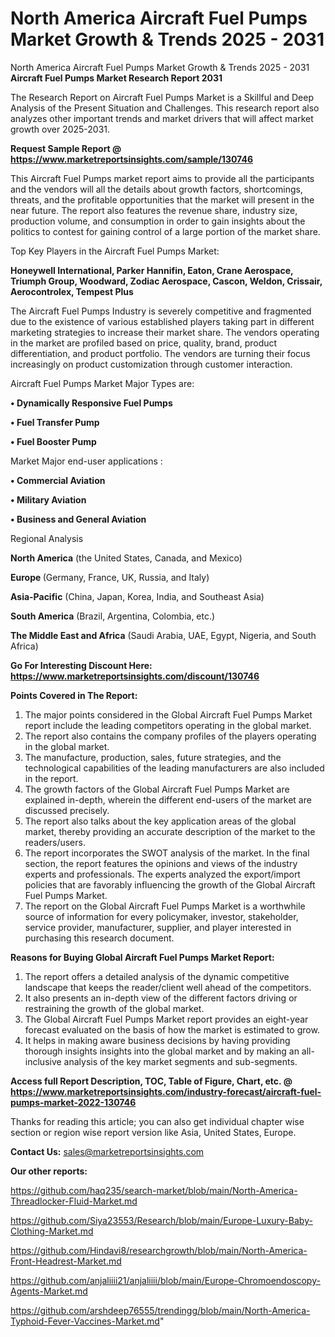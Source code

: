# North America Aircraft Fuel Pumps Market Growth & Trends 2025 - 2031
 North America Aircraft Fuel Pumps Market Growth & Trends 2025 - 2031
<strong>Aircraft Fuel Pumps Market Research Report 2031</strong>

The Research Report on Aircraft Fuel Pumps Market is a Skillful and Deep Analysis of the Present Situation and Challenges. This research report also analyzes other important trends and market drivers that will affect market growth over 2025-2031.

<strong>Request Sample Report @ <a href=https://www.marketreportsinsights.com/sample/130746>https://www.marketreportsinsights.com/sample/130746</a></strong>

This Aircraft Fuel Pumps market report aims to provide all the participants and the vendors will all the details about growth factors, shortcomings, threats, and the profitable opportunities that the market will present in the near future. The report also features the revenue share, industry size, production volume, and consumption in order to gain insights about the politics to contest for gaining control of a large portion of the market share.

Top Key Players in the Aircraft Fuel Pumps Market:

<strong>Honeywell International, Parker Hannifin, Eaton, Crane Aerospace, Triumph Group, Woodward, Zodiac Aerospace, Cascon, Weldon, Crissair, Aerocontrolex, Tempest Plus</strong>

The Aircraft Fuel Pumps Industry is severely competitive and fragmented due to the existence of various established players taking part in different marketing strategies to increase their market share. The vendors operating in the market are profiled based on price, quality, brand, product differentiation, and product portfolio. The vendors are turning their focus increasingly on product customization through customer interaction.

Aircraft Fuel Pumps Market Major Types are:

<strong>• Dynamically Responsive Fuel Pumps

• Fuel Transfer Pump

• Fuel Booster Pump</strong>

Market Major end-user applications :

<strong>• Commercial Aviation

• Military Aviation

• Business and General Aviation</strong>

Regional Analysis

</u><strong><b>North America</b></strong> (the United States, Canada, and Mexico)

<strong><b>Europe </b></strong>(Germany, France, UK, Russia, and Italy)

<strong><b>Asia-Pacific</b></strong> (China, Japan, Korea, India, and Southeast Asia)

<strong><b>South America</b></strong> (Brazil, Argentina, Colombia, etc.)

<strong><b>The Middle East and Africa</b></strong> (Saudi Arabia, UAE, Egypt, Nigeria, and South Africa)

<strong>Go For Interesting Discount Here: <a href=https://www.marketreportsinsights.com/discount/130746>https://www.marketreportsinsights.com/discount/130746</a></strong>

<strong>Points Covered in The Report:</strong>
<ol>
  <li>The major points considered in the Global Aircraft Fuel Pumps Market report include the leading competitors operating in the global market.</li>
  <li>The report also contains the company profiles of the players operating in the global market.</li>
  <li>The manufacture, production, sales, future strategies, and the technological capabilities of the leading manufacturers are also included in the report.</li>
  <li>The growth factors of the Global Aircraft Fuel Pumps Market are explained in-depth, wherein the different end-users of the market are discussed precisely.</li>
  <li>The report also talks about the key application areas of the global market, thereby providing an accurate description of the market to the readers/users.</li>
  <li>The report incorporates the SWOT analysis of the market. In the final section, the report features the opinions and views of the industry experts and professionals. The experts analyzed the export/import policies that are favorably influencing the growth of the Global Aircraft Fuel Pumps Market.</li>
  <li>The report on the Global Aircraft Fuel Pumps Market is a worthwhile source of information for every policymaker, investor, stakeholder, service provider, manufacturer, supplier, and player interested in purchasing this research document.</li>
</ol>
<strong>Reasons for Buying Global Aircraft Fuel Pumps Market Report:</strong>

<ol>
  <li>The report offers a detailed analysis of the dynamic competitive landscape that keeps the reader/client well ahead of the competitors.</li>
  <li>It also presents an in-depth view of the different factors driving or restraining the growth of the global market.</li>
  <li>The Global Aircraft Fuel Pumps Market report provides an eight-year forecast evaluated on the basis of how the market is estimated to grow.</li>
  <li>It helps in making aware business decisions by having providing thorough insights insights into the global market and by making an all-inclusive analysis of the key market segments and sub-segments.</li>
</ol>
<strong>Access full Report Description, TOC, Table of Figure, Chart, etc. @ <a href=https://www.marketreportsinsights.com/industry-forecast/aircraft-fuel-pumps-market-2022-130746>https://www.marketreportsinsights.com/industry-forecast/aircraft-fuel-pumps-market-2022-130746</a></strong>


Thanks for reading this article; you can also get individual chapter wise section or region wise report version like Asia, United States, Europe.

<strong>Contact Us:</strong>
sales@marketreportsinsights.com

<strong>Our other reports:</strong>

<a href=https://github.com/haq235/search-market/blob/main/North-America-Threadlocker-Fluid-Market.md>https://github.com/haq235/search-market/blob/main/North-America-Threadlocker-Fluid-Market.md</a>

<a href=https://github.com/Siya23553/Research/blob/main/Europe-Luxury-Baby-Clothing-Market.md>https://github.com/Siya23553/Research/blob/main/Europe-Luxury-Baby-Clothing-Market.md</a>

<a href=https://github.com/Hindavi8/researchgrowth/blob/main/North-America-Front-Headrest-Market.md>https://github.com/Hindavi8/researchgrowth/blob/main/North-America-Front-Headrest-Market.md</a>

<a href=https://github.com/anjaliiii21/anjaliiii/blob/main/Europe-Chromoendoscopy-Agents-Market.md>https://github.com/anjaliiii21/anjaliiii/blob/main/Europe-Chromoendoscopy-Agents-Market.md</a>

<a href=https://github.com/arshdeep76555/trendingg/blob/main/North-America-Typhoid-Fever-Vaccines-Market.md>https://github.com/arshdeep76555/trendingg/blob/main/North-America-Typhoid-Fever-Vaccines-Market.md</a>"
